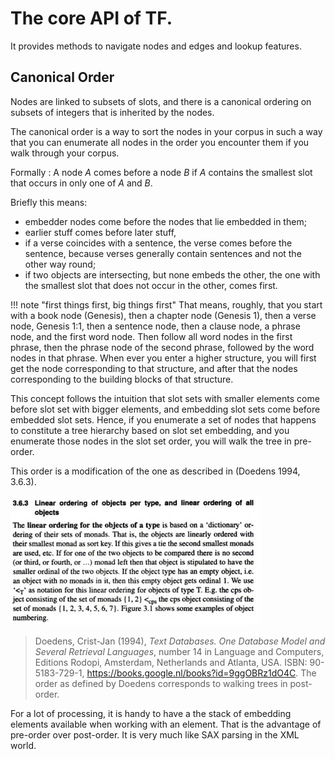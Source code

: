# The core API of TF.

It provides methods to navigate nodes and edges and lookup features.

## Canonical Order

Nodes are linked to subsets of slots, and there is a canonical ordering
on subsets of integers that is inherited by the nodes.

The canonical order is a way to sort the nodes in your corpus in such a way
that you can enumerate all nodes in the order you encounter them if you
walk through your corpus.

Formally
:   A node *A* comes before a node *B* if *A* contains the smallest slot
    that occurs in only one of *A* and *B*.

Briefly this means:

*   embedder nodes come before the nodes that lie embedded in them;
*   earlier stuff comes before later stuff,
*   if a verse coincides with a sentence, the verse comes before the sentence,
    because verses generally contain sentences and not the other way round;
*   if two objects are intersecting, but none embeds the other, the one with the
    smallest slot that does not occur in the other, comes first.

!!! note "first things first, big things first"
    That means, roughly, that you start with a
    book node (Genesis), then a chapter node (Genesis 1), then a verse node, Genesis
    1:1, then a sentence node, then a clause node, a phrase node, and the first word
    node. Then follow all word nodes in the first phrase, then the phrase node of
    the second phrase, followed by the word nodes in that phrase. When ever you
    enter a higher structure, you will first get the node corresponding to that
    structure, and after that the nodes corresponding to the building blocks of that
    structure.

This concept follows the intuition that slot sets with smaller elements come
before slot set with bigger elements, and embedding slot sets come before
embedded slot sets. Hence, if you enumerate a set of nodes that happens to
constitute a tree hierarchy based on slot set embedding, and you enumerate those
nodes in the slot set order, you will walk the tree in pre-order.

This order is a modification of the one as described in (Doedens 1994, 3.6.3).

![fabric](../images/DoedensLO.png)

> Doedens, Crist-Jan (1994), *Text Databases. One Database Model and Several
> Retrieval Languages*, number 14 in Language and Computers, Editions Rodopi,
> Amsterdam, Netherlands and Atlanta, USA. ISBN: 90-5183-729-1,
> https://books.google.nl/books?id=9ggOBRz1dO4C. The order as defined by
> Doedens corresponds to walking trees in post-order.

For a lot of processing, it is handy to have a the stack of embedding elements
available when working with an element. That is the advantage of pre-order over
post-order. It is very much like SAX parsing in the XML world.

